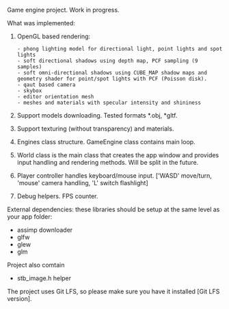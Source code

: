 Game engine project. Work in progress.

What was implemented:


 1) OpenGL based rendering:

		- phong lighting model for directional light, point lights and spot lights
		- soft directional shadows using depth map, PCF sampling (9 samples)
		- soft omni-directional shadows using CUBE_MAP shadow maps and geometry shader for point/spot lights with PCF (Poisson disk).
		- qaut based camera
		- skybox
		- editor orientation mesh
		- meshes and materials with specular intensity and shininess

 2) Support models downloading. Tested formats *.obj, *gltf.
 3) Support texturing (without transparency) and materials.
 4) Engines class structure. GameEngine class contains main loop.
 5) World class is the main class that creates the app window and provides input handling and rendering methods. Will be split in the future.
 6) Player controller handles keyboard/mouse input. ['WASD' move/turn, 'mouse' camera handling, 'L' switch flashlight]
 7) Debug helpers. FPS counter.


External dependencies: these libraries should be setup at the same level as your app folder:

 - assimp downloader
 - glfw
 - glew
 - glm

Project also comtain

 - stb_image.h helper

The project uses Git LFS, so please make sure you have it installed [Git LFS version].
